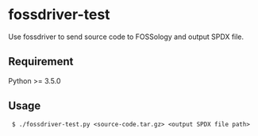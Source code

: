 # fossdriver-test
Use fossdriver to send source code to FOSSology and output SPDX file.

## Requirement
Python >= 3.5.0

## Usage
``` $ ./fossdriver-test.py <source-code.tar.gz> <output SPDX file path>```
